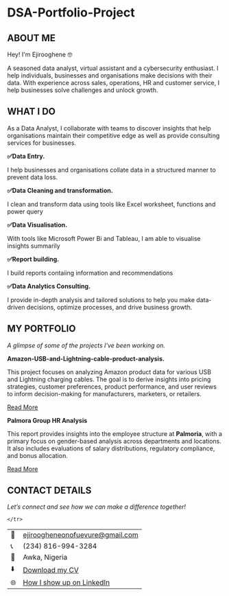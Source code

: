 # DSA-Portfolio-Project
<!--Section 1: Introduce your self-->
## ABOUT ME

Hey! I'm Ejirooghene 🤓

A seasoned data analyst, virtual assistant and a cybersecurity enthusiast. I help individuals, businesses and organisations make decisions with their data. With experience across sales, operations, HR and customer service, I help businesses solve challenges and unlock growth.


<!--Mention your top/relevant skills here - core and soft skills-->
## WHAT I DO

As a Data Analyst, I collaborate with teams to discover insights that help organisations maintain their competitive edge as well as provide consulting services for businesses.

**✅Data Entry.**

I help businesses and organisations collate data in a structured manner to prevent data loss.

**✅Data Cleaning and transformation.**

I clean and transform data using tools like Excel worksheet, functions and power query

**✅Data Visualisation.**

With tools like Microsoft Power Bi and Tableau, I am able to visualise insights summarily

**✅Report building.**

I build reports contaiing information and recommendations

**✅Data Analytics Consulting.**

I provide in-depth analysis and tailored solutions to help you make data-driven decisions, optimize processes, and drive business growth. 


<!--Section 2: List 3-4 key projects-->
## MY PORTFOLIO 

*A glimpse of some of the projects I've been working on.*

**Amazon-USB-and-Lightning-cable-product-analysis.**

This project focuses on analyzing Amazon product data for various USB and Lightning charging cables. 
The goal is to derive insights into pricing strategies, customer preferences, product performance, and user reviews to inform decision-making for manufacturers, marketers, or retailers.

[Read More](https://github.com/ejiro2024/Amazon-USB-and-Lightning-cable-product-analysis)


 **Palmora Group HR Analysis**

This report provides insights into the employee structure at **Palmoria**, with a primary focus on gender-based analysis across departments and locations. 
It also includes evaluations of salary distributions, regulatory compliance, and bonus allocation.

[Read More](https://github.com/ejiro2024/Palmora-Group-HR-Analysis-)

## CONTACT DETAILS

*Let’s connect and see how we can make a difference together!*
<table>
  <tbody>
    <tr>
      <td>📧</td>
      <td><a href="mailto:ejiroogheneonofuevure@gmail.com">ejiroogheneonofuevure@gmail.com</a></td>
    </tr>
    <tr>
      <td>📞</td>
      <td>(234) 816-994-3284</td>
    </tr>
    <tr>
      <td>📍</td>
      <td>Awka, Nigeria</td>
    </tr>
    <tr>
      <td>⬇️</td>
      <td><a href="https://drive.google.com/file/d/1EWKIw3M2b3LbyA4_lKPfVd4u_h_rXLB3/view?usp=drive_link">Download my CV</a></td>
    </tr>
    <tr>
      <td>🌐</td>
      <td><a href="https://www.linkedin.com/in/ejirooghene-onofuevure-1b1b79150/">How I show up on LinkedIn</a></td>
    </tr>
    <tr>
      
    
    </tr>
  </tbody>
</table>

   


